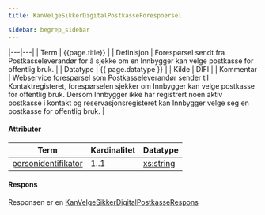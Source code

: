 ```yaml
---
title: KanVelgeSikkerDigitalPostkasseForespoersel  

sidebar: begrep_sidebar
---
```


|---|---|
| Term          | {{page.title}} |
| Definisjon    | Forespørsel sendt fra Postkasseleverandør for å sjekke om en Innbygger kan velge postkasse for offentlig bruk. |
| Datatype      | {{ page.datatype }} |
| Kilde         | DIFI |
| Kommentar     | Webservice forespørsel som Postkasseleverandør sender til Kontaktregisteret, forespørselen sjekker om Innbygger kan velge postkasse for offentlig bruk. Dersom Innbygger ikke har registrert noen aktiv postkasse i kontakt og reservasjonsregisteret kan Innbygger velge seg en postkasse for offentlig bruk. |

#### Attributer

| Term                                               | Kardinalitet | Datatype                                              |
| -------------------------------------------------- | ------------ | ----------------------------------------------------- |
| [personidentifikator]({{site.baseurl}}/docs/resources/begrep/sikkerDigitalPost/begrep/personidentifikator) | 1..1         | [xs:string](http://www.w3.org/TR/xmlschema-2/#string) |

#### Respons

Responsen er en
[KanVelgeSikkerDigitalPostkasseRespons]({{site.baseurl}}/docs/resources/begrep/oppslagstjenesten/KanVelgeSikkerDigitalPostkasseRespons)
